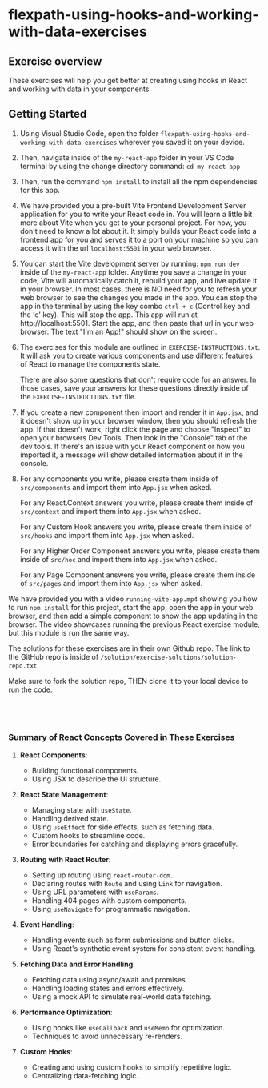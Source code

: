 
# flexpath-using-hooks-and-working-with-data-exercises

## Exercise overview

These exercises will help you get better at creating using hooks in React
and working with data in your components.

## Getting Started


1. Using Visual Studio Code, open the folder 
   `flexpath-using-hooks-and-working-with-data-exercises` 
   wherever you saved it on your device. 
2. Then, navigate inside of the `my-react-app` folder in your VS Code terminal
   by using the change directory command: `cd my-react-app`
3. Then, run the command `npm install` to install all the npm dependencies
   for this app.
4. We have provided you a pre-built Vite Frontend Development Server application
   for you to write your React code in. You will learn a little bit more about
   Vite when you get to your personal project. For now, you don't need to 
   know a lot about it. It simply builds your React code into a frontend app
   for you and serves it to a port on your machine so you can access it 
   with the url `localhost:5501` in your web browser.
5. You can start the Vite development server by running: `npm run dev` inside
   of the `my-react-app` folder.
   Anytime you save a change in your code, Vite will automatically catch it,
   rebuild your app, and live update it in your browser. In most cases, there 
   is NO need for you to refresh your web browser to see the changes you made
   in the app. You can stop the app in the terminal by using the key combo
   `ctrl + c` (Control key and the 'c' key). This will stop the app. 
   This app will run at http://localhost:5501. 
   Start the app, and then paste that url in your web browser. 
   The text "I'm an App!" should show on the screen.
6. The exercises for this module are outlined in `EXERCISE-INSTRUCTIONS.txt`.
   It will ask you to create various components and use different features of
   React to manage the components state. 

   There are also some questions that don't require code for an answer. In those
   cases, save your answers for these questions directly inside of the 
   `EXERCISE-INSTRUCTIONS.txt` file.
7. If you create a new component then import and render it in `App.jsx`,
   and it doesn't show up in your browser window, then you should refresh the app.
   If that doesn't work, right click the page and choose "Inspect" to open
   your browsers Dev Tools. Then look in the "Console" tab of the dev tools.
   If there's an issue with your React component or how you imported it,
   a message will show detailed information about it in the console.
8. For any components you write, please create them inside of `src/components` and
   import them into `App.jsx` when asked.

   For any React.Context answers you write, please create them 
   inside of `src/context` and import them into `App.jsx` when asked.

   For any Custom Hook answers you write, please create them 
   inside of `src/hooks` and import them into `App.jsx` when asked.

   For any Higher Order Component answers you write, please create them 
   inside of `src/hoc` and import them into `App.jsx` when asked.

   For any Page Component answers you write, please create them 
   inside of `src/pages` and import them into `App.jsx` when asked.

We have provided you with a video `running-vite-app.mp4` showing you how to 
run `npm install` for this project, start the app, open the app in your 
web browser, and then add a simple component to show the app updating in 
the browser. The video showcases running the previous React exercise module, 
but this module is run the same way.
                                     
The solutions for these exercises are in their own Github repo.
The link to the GitHub repo is inside of `/solution/exercise-solutions/solution-repo.txt`.

Make sure to fork the solution repo, THEN clone it to your local device to run the code.


&nbsp;
---


### Summary of React Concepts Covered in These Exercises

1. **React Components**:
    
    - Building functional components.
    - Using JSX to describe the UI structure.
2. **React State Management**:
    
    - Managing state with `useState`.
    - Handling derived state.
    - Using `useEffect` for side effects, such as fetching data.
    - Custom hooks to streamline code.
    - Error boundaries for catching and displaying errors gracefully.
3. **Routing with React Router**:
    
    - Setting up routing using `react-router-dom`.
    - Declaring routes with `Route` and using `Link` for navigation.
    - Using URL parameters with `useParams`.
    - Handling 404 pages with custom components.
    - Using `useNavigate` for programmatic navigation.
4. **Event Handling**:
    
    - Handling events such as form submissions and button clicks.
    - Using React's synthetic event system for consistent event handling.
5. **Fetching Data and Error Handling**:
    
    - Fetching data using async/await and promises.
    - Handling loading states and errors effectively.
    - Using a mock API to simulate real-world data fetching.
6. **Performance Optimization**:
    
    - Using hooks like `useCallback` and `useMemo` for optimization.
    - Techniques to avoid unnecessary re-renders.
7. **Custom Hooks**:
    
    - Creating and using custom hooks to simplify repetitive logic.
    - Centralizing data-fetching logic.
